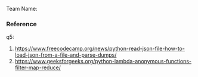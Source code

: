 Team Name:





### Reference
q5: 
1. https://www.freecodecamp.org/news/python-read-json-file-how-to-load-json-from-a-file-and-parse-dumps/
1. https://www.geeksforgeeks.org/python-lambda-anonymous-functions-filter-map-reduce/
